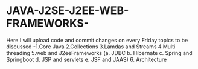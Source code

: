 # JAVA-J2SE-J2EE-WEB-FRAMEWORKS-
Here I will upload code and commit changes on every Friday topics  to be discussed -1.Core Java 2.Collections 3.Lamdas and Streams 4.Multi threading 5.web and J2eeFrameworks (a. JDBC b. Hibernate c. Spring and Springboot d. JSP and servlets e. JSF and JAAS) 6. Architecture 
